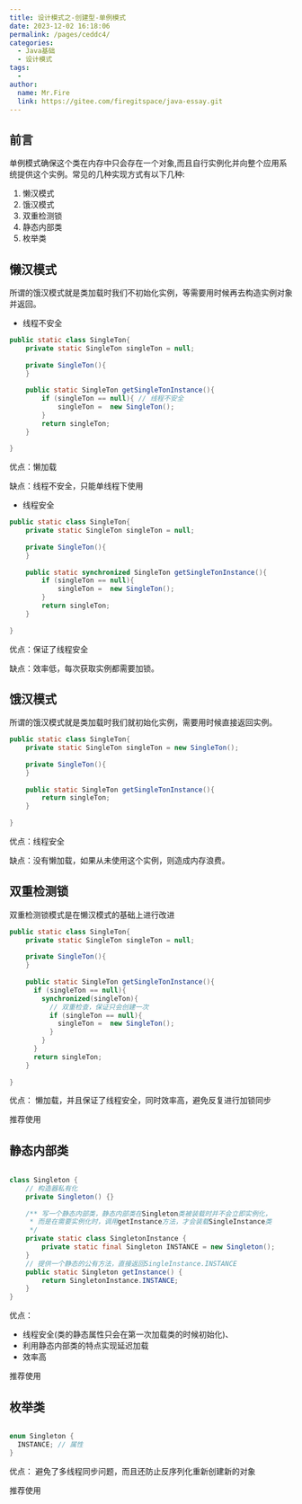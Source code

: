 ```yaml
---
title: 设计模式之-创建型-单例模式
date: 2023-12-02 16:18:06
permalink: /pages/ceddc4/
categories:
  - Java基础
  - 设计模式
tags:
  - 
author: 
  name: Mr.Fire
  link: https://gitee.com/firegitspace/java-essay.git
---
```



## 前言

单例模式确保这个类在内存中只会存在一个对象,而且自行实例化并向整个应用系统提供这个实例。常见的几种实现方式有以下几种:

1. 懒汉模式
2. 饿汉模式
3. 双重检测锁
4. 静态内部类
5. 枚举类


## 懒汉模式
所谓的饿汉模式就是类加载时我们不初始化实例，等需要用时候再去构造实例对象并返回。

- 线程不安全
```java
public static class SingleTon{
    private static SingleTon singleTon = null;
    
    private SingleTon(){
    }
    
    public static SingleTon getSingleTonInstance(){
        if (singleTon == null){ // 线程不安全
            singleTon =  new SingleTon();
        }
        return singleTon;
    }
    
}
```
优点：懒加载

缺点：线程不安全，只能单线程下使用

- 线程安全
```java
public static class SingleTon{
    private static SingleTon singleTon = null;
    
    private SingleTon(){
    }
    
    public static synchronized SingleTon getSingleTonInstance(){
        if (singleTon == null){ 
            singleTon =  new SingleTon();
        }
        return singleTon;
    }
    
}
```
优点：保证了线程安全

缺点：效率低，每次获取实例都需要加锁。
## 饿汉模式

所谓的饿汉模式就是类加载时我们就初始化实例，需要用时候直接返回实例。
```java
public static class SingleTon{
    private static SingleTon singleTon = new SingleTon();
    
    private SingleTon(){
    }
    
    public static SingleTon getSingleTonInstance(){
        return singleTon;
    }
    
}
```
优点：线程安全

缺点：没有懒加载，如果从未使用这个实例，则造成内存浪费。

## 双重检测锁 
双重检测锁模式是在懒汉模式的基础上进行改进
```java
public static class SingleTon{
    private static SingleTon singleTon = null;
    
    private SingleTon(){
    }
    
    public static SingleTon getSingleTonInstance(){
      if (singleTon == null){
        synchronized(singleTon){
          // 双重检查，保证只会创建一次
          if (singleTon == null){ 
            singleTon =  new SingleTon();
          }
        }
      }
      return singleTon;
    }
    
}
```

优点： 懒加载，并且保证了线程安全，同时效率高，避免反复进行加锁同步

推荐使用

## 静态内部类

```java
 
class Singleton {
    // 构造器私有化
    private Singleton() {}
  
    /** 写一个静态内部类，静态内部类在Singleton类被装载时并不会立即实例化，
     * 而是在需要实例化时，调用getInstance方法，才会装载SingleInstance类
     */ 
    private static class SingletonInstance {
        private static final Singleton INSTANCE = new Singleton();
    }
    // 提供一个静态的公有方法，直接返回SingleInstance.INSTANCE
    public static Singleton getInstance() {
        return SingletonInstance.INSTANCE;
    }
}
```
优点：
- 线程安全(类的静态属性只会在第一次加载类的时候初始化)、
- 利用静态内部类的特点实现延迟加载
- 效率高

推荐使用

## 枚举类

```java

enum Singleton {
  INSTANCE; // 属性
}
```

优点：
避免了多线程同步问题，而且还防止反序列化重新创建新的对象

推荐使用